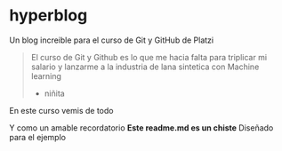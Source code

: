 # hyperblog
Un blog increible para el curso de Git y GitHub de Platzi
>El curso de Git y Github es lo que me hacia falta para triplicar mi salario y lanzarme a la industria de lana sintetica con Machine learning
> - niñita

En este curso vemis de todo

Y como un amable recordatorio **Este readme.md es un chiste** Diseñado para el ejemplo 
